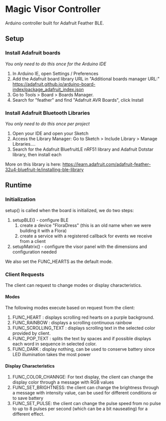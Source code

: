 # Magic Visor Controller
Arduino controller built for Adafruit Feather BLE. 

## Setup
### Install Adafruit boards
_You only need to do this once for the Arduino IDE_
1. In Arduino IE, open Settings / Preferences
2. Add the Adafruit board library URL in "Additional boards manager URL:"         
   https://adafruit.github.io/arduino-board-index/package_adafruit_index.json
3. Go to Tools > Board > Boards Manager.
4. Search for "feather" and find "Adafruit AVR Boards", click Install

### Install Adafruit Bluetooth Libraries
_You only need to do this once per project_
1. Open your IDE and open your Sketch
2. Access the Library Manager: Go to Sketch > Include Library > Manage Libraries....
3. Search for the Adafruit BluefruitLE nRF51 library and Adafruit Dotstar library, then install each

More on this library is here: https://learn.adafruit.com/adafruit-feather-32u4-bluefruit-le/installing-ble-library


## Runtime
### Initialization
setup() is called when the board is initialized, we do two steps:
1. setupBLE() - configure BLE
   1. create a device "FloraDress" (this is an old name when we were building it with a Flora)
   2. create a service with a registered callback for events we receive from a client
2. setupMatrix() - configure the visor panel with the dimensions and configuration needed

We also set the FUNC_HEARTS as the default mode.

### Client Requests
The client can request to change modes or display characteristics.

#### Modes
The following modes execute based on request from the client:
1. FUNC_HEART : displays scrolling red hearts on a purple background.
2. FUNC_RAINBOW : displays a scrolling continuous rainbow
3. FUNC_SCROLLING_TEXT : displays scrolling text in the selected color provided by client.
4. FUNC_POP_TEXT : splits the text by spaces and if possible displays each word in sequence in selected color.
5. FUNC_DARK : display nothing, can be used to conserve battery since LED illumination takes the most power

#### Display Characteristics
1. FUNC_COLOR_CHANNGE: For text display, the client can change the display color through a message with RGB values
2. FUNC_SET_BRIGHTNESS: the client can change the brightness through a message with intensity value, can be used for different conditions or to save battery 
3. FUNC_SET_PULSE: the client can change the pulse speed from no pulse to up to 8 pulses per second (which can be a bit nauseating) for a different effect.

   
